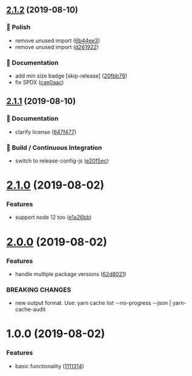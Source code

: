 ## [2.1.2](https://github.com/holvonix-open/cache-audit/compare/v2.1.1...v2.1.2) (2019-08-10)


### 💄 Polish

* remove unused import ([6b44ee3](https://github.com/holvonix-open/cache-audit/commit/6b44ee3))
* remove unused import ([d261922](https://github.com/holvonix-open/cache-audit/commit/d261922))


### 📖 Documentation

* add min size badge [skip-release] ([20fbb79](https://github.com/holvonix-open/cache-audit/commit/20fbb79))
* fix SPDX ([cae0aac](https://github.com/holvonix-open/cache-audit/commit/cae0aac))

## [2.1.1](https://github.com/holvonix-open/cache-audit/compare/v2.1.0...v2.1.1) (2019-08-10)


### 📖 Documentation

* clarify license ([647f477](https://github.com/holvonix-open/cache-audit/commit/647f477))


### 🔧 Build / Continuous Integration

* switch to release-config-js ([e20f5ec](https://github.com/holvonix-open/cache-audit/commit/e20f5ec))

# [2.1.0](https://github.com/holvonix-open/cache-audit/compare/v2.0.0...v2.1.0) (2019-08-02)


### Features

* support node 12 too ([e1a26bb](https://github.com/holvonix-open/cache-audit/commit/e1a26bb))

# [2.0.0](https://github.com/holvonix-open/cache-audit/compare/v1.0.0...v2.0.0) (2019-08-02)


### Features

* handle multiple package versions ([62d8021](https://github.com/holvonix-open/cache-audit/commit/62d8021))


### BREAKING CHANGES

* new output format.  Use: yarn cache list --no-progress --json | yarn-cache-audit

# 1.0.0 (2019-08-02)


### Features

* basic functionality ([1111314](https://github.com/holvonix-open/cache-audit/commit/1111314))
